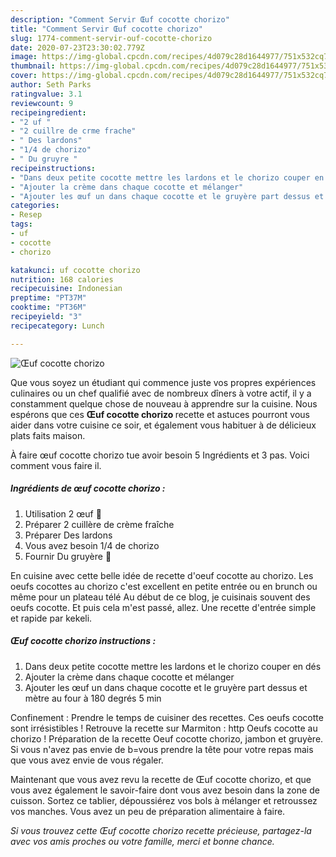 ```yaml
---
description: "Comment Servir Œuf cocotte chorizo"
title: "Comment Servir Œuf cocotte chorizo"
slug: 1774-comment-servir-ouf-cocotte-chorizo
date: 2020-07-23T23:30:02.779Z
image: https://img-global.cpcdn.com/recipes/4d079c28d1644977/751x532cq70/oeuf-cocotte-chorizo-photo-principale-de-la-recette.jpg
thumbnail: https://img-global.cpcdn.com/recipes/4d079c28d1644977/751x532cq70/oeuf-cocotte-chorizo-photo-principale-de-la-recette.jpg
cover: https://img-global.cpcdn.com/recipes/4d079c28d1644977/751x532cq70/oeuf-cocotte-chorizo-photo-principale-de-la-recette.jpg
author: Seth Parks
ratingvalue: 3.1
reviewcount: 9
recipeingredient:
- "2 uf "
- "2 cuillre de crme frache"
- " Des lardons"
- "1/4 de chorizo"
- " Du gruyre "
recipeinstructions:
- "Dans deux petite cocotte mettre les lardons et le chorizo couper en dés"
- "Ajouter la crème dans chaque cocotte et mélanger"
- "Ajouter les œuf un dans chaque cocotte et le gruyère part dessus et mètre au four à 180 degrés 5 min"
categories:
- Resep
tags:
- uf
- cocotte
- chorizo

katakunci: uf cocotte chorizo 
nutrition: 168 calories
recipecuisine: Indonesian
preptime: "PT37M"
cooktime: "PT36M"
recipeyield: "3"
recipecategory: Lunch

---
```



![Œuf cocotte chorizo](https://img-global.cpcdn.com/recipes/4d079c28d1644977/751x532cq70/oeuf-cocotte-chorizo-photo-principale-de-la-recette.jpg)

Que vous soyez un étudiant qui commence juste vos propres expériences culinaires ou un chef qualifié avec de nombreux dîners à votre actif, il y a constamment quelque chose de nouveau à apprendre sur la cuisine. Nous espérons que ces <strong> Œuf cocotte chorizo </strong> recette et astuces pourront vous aider dans votre cuisine ce soir, et également vous habituer à de délicieux plats faits maison.

<!--inarticleads1-->

À faire œuf cocotte chorizo tue avoir besoin 5 Ingrédients et 3 pas. Voici comment vous faire il.

##### Ingrédients de œuf cocotte chorizo :

1. Utilisation 2 œuf 🥚
1. Préparer 2 cuillère de crème fraîche
1. Préparer  Des lardons
1. Vous avez besoin 1/4 de chorizo
1. Fournir  Du gruyère 🧀


En cuisine avec cette belle idée de recette d&#39;oeuf cocotte au chorizo. Les oeufs cocottes au chorizo c&#39;est excellent en petite entrée ou en brunch ou même pour un plateau télé Au début de ce blog, je cuisinais souvent des oeufs cocotte. Et puis cela m&#39;est passé, allez. Une recette d&#39;entrée simple et rapide par kekeli. 

<!--inarticleads2-->

##### Œuf cocotte chorizo instructions :

1. Dans deux petite cocotte mettre les lardons et le chorizo couper en dés
1. Ajouter la crème dans chaque cocotte et mélanger
1. Ajouter les œuf un dans chaque cocotte et le gruyère part dessus et mètre au four à 180 degrés 5 min


Confinement : Prendre le temps de cuisiner des recettes. Ces oeufs cocotte sont irrésistibles ! Retrouve la recette sur Marmiton : http Oeufs cocotte au chorizo ! Préparation de la recette Oeuf cocotte chorizo, jambon et gruyère. Si vous n&#39;avez pas envie de b=vous prendre la tête pour votre repas mais que vous avez envie de vous régaler. 

<!--inarticleads1-->

<p>
Maintenant que vous avez revu la recette de Œuf cocotte chorizo, et que vous avez également le savoir-faire dont vous avez besoin dans la zone de cuisson. Sortez ce tablier, dépoussiérez vos bols à mélanger et retroussez vos manches. Vous avez un peu de préparation alimentaire à faire.
</p>

<p>
<i>Si vous trouvez cette Œuf cocotte chorizo recette précieuse, partagez-la avec vos amis proches ou votre famille, merci et bonne chance.</i>
</p>
